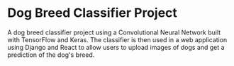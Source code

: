 # Dog Breed Classifier Project

A dog breed classifier project using a Convolutional Neural Network built with TensorFlow and Keras. The classifier is then used in a web application using Django and React to allow users to upload images of dogs and get a prediction of the dog's breed.
